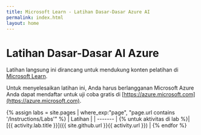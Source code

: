 ```yaml
---
title: Microsoft Learn - Latihan Dasar-Dasar Azure AI
permalink: index.html
layout: home
---
```


# Latihan Dasar-Dasar AI Azure

Latihan langsung ini dirancang untuk mendukung konten pelatihan di [Microsoft Learn](https://docs.microsoft.com/training/).

Untuk menyelesaikan latihan ini, Anda harus berlangganan Microsoft Azure Anda dapat mendaftar untuk uji coba gratis di [https://azure.microsoft.com](https://azure.microsoft.com).

{% assign labs = site.pages | where_exp:"page", "page.url contains '/Instructions/Labs'" %}
| Latihan |
| ------- | 
{% untuk aktivitas di lab %}| [{{ activity.lab.title }}]({{ site.github.url }}{{ activity.url }}) |
{% endfor %}